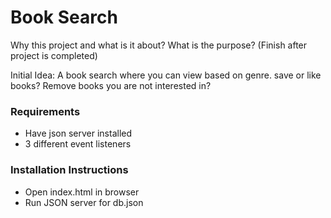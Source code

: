 # Book Search

Why this project and what is it about? What is the purpose?
(Finish after project is completed)

Initial Idea: A book search where you can view based on genre. save or like books? Remove books you are not interested in?

### Requirements

- Have json server installed
- 3 different event listeners

### Installation Instructions

- Open index.html in browser
- Run JSON server for db.json
